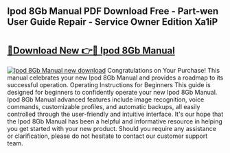 ## Ipod 8Gb Manual PDF Download Free - Part-wen User Guide Repair - Service Owner Edition Xa1iP

# <h2><a href="http://bc26304.oget.top/?id=Ipod+8Gb+Manual">🔗Download New 👉🔴 Ipod 8Gb Manual</a></h2>

[![Ipod 8Gb Manual new download](https://i.imgur.com/5g1atiW.png)](http://bc26304.oget.top/?id=Ipod+8Gb+Manual)
Congratulations on Your Purchase! This manual celebrates your new Ipod 8Gb Manual and provides a roadmap to its successful operation. Operating Instructions for Beginners This guide is designed for beginners to confidently operate your new Ipod 8Gb Manual. Ipod 8Gb Manual advanced features include image recognition, voice commands, customizable profiles, and automatic backups, all easily controlled through the user-friendly and intuitive interface. It's our hope that the Ipod 8Gb Manual has been a helpful and informative resource in helping you get started with your new product. Should you require any assistance or clarification, please do not hesitate to contact our customer support team.
